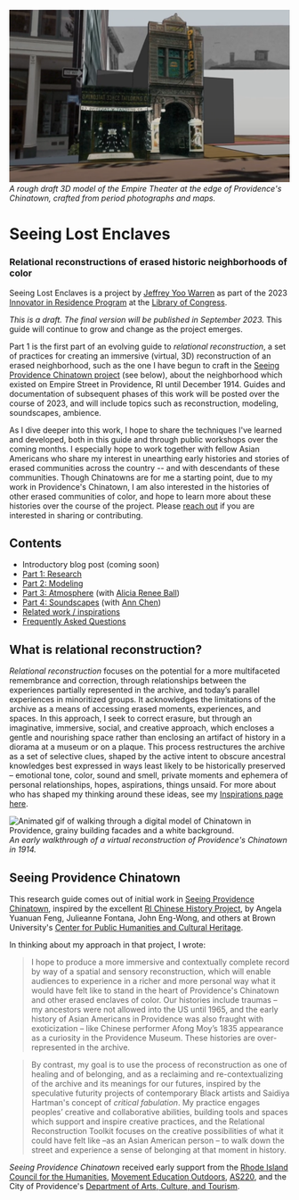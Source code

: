 ![Screenshot of a model of an old theater and tailor shop, fragments of photos and maps visible.](research/images/empire-theater.png)
_A rough draft 3D model of the Empire Theater at the edge of Providence's Chinatown, crafted from period photographs and maps._

# Seeing Lost Enclaves
### Relational reconstructions of erased historic neighborhoods of color

Seeing Lost Enclaves is a project by [Jeffrey Yoo Warren](https://unterbahn.com) as part of the 2023 [Innovator in Residence Program](https://labs.loc.gov/about/opportunities/innovator-in-residence-program) at the [Library of Congress](https://www.loc.gov/).

_This is a draft. The final version will be published in September 2023._ This guide will continue to grow and change as the project emerges. 

Part 1 is the first part of an evolving guide to _relational reconstruction_, a set of practices for creating an immersive (virtual, 3D) reconstruction of an erased neighborhood, such as the one I have begun to craft in the [Seeing Providence Chinatown project](https://unterbahn.com/chinatown) (see below), about the neighborhood which existed on Empire Street in Providence, RI until December 1914. Guides and documentation of subsequent phases of this work will be posted over the course of 2023, and will include topics such as reconstruction, modeling, soundscapes, ambience. 

As I dive deeper into this work, I hope to share the techniques I've learned and developed, both in this guide and through public workshops over the coming months. I especially hope to work together with fellow Asian Americans who share my interest in unearthing early histories and stories of erased communities across the country -- and with descendants of these communities. Though Chinatowns are for me a starting point, due to my work in Providence's Chinatown, I am also interested in the histories of other erased communities of color, and hope to learn more about these histories over the course of the project. Please [reach out](contact.md) if you are interested in sharing or contributing.

## Contents

<!-- * [Introductory blog post](blog/01-introduction.md) -->

* Introductory blog post (coming soon)
* [Part 1: Research](research/)
* [Part 2: Modeling](modeling/)
* [Part 3: Atmosphere](atmosphere/) (with [Alicia Renee Ball](https://aliciareneeball.com/))
* [Part 4: Soundscapes](soundscapes/) (with [Ann Chen](https://annhchen.com/))
* [Related work / inspirations](inspirations.md)
* [Frequently Asked Questions](faq.md)

## What is relational reconstruction?

_Relational reconstruction_ focuses on the potential for a more multifaceted remembrance and correction, through relationships between the experiences partially represented in the archive, and today’s parallel experiences in minoritized groups. It acknowledges the limitations of the archive as a means of accessing erased moments, experiences, and spaces. In this approach, I seek to correct erasure, but through an imaginative, immersive, social, and creative approach, which encloses a gentle and nourishing space rather than enclosing an artifact of history in a diorama at a museum or on a plaque. This process restructures the archive as a set of selective clues, shaped by the active intent to obscure ancestral knowledges best expressed in ways least likely to be historically preserved – emotional tone, color, sound and smell, private moments and ephemera of personal relationships, hopes, aspirations, things unsaid. For more about who has shaped my thinking around these ideas, see my [Inspirations page here](inspirations.md).

![Animated gif of walking through a digital model of Chinatown in Providence, grainy building facades and a white background.](research/images/first-walkthrough.gif)
_An early walkthrough of a virtual reconstruction of Providence's Chinatown in 1914._

## Seeing Providence Chinatown

This research guide comes out of initial work in [Seeing Providence Chinatown](https://unterbahn.com/chinatown), inspired by the excellent [RI Chinese History Project](https://richinesehistory.com/), by Angela Yuanuan Feng, Julieanne Fontana, John Eng-Wong, and others at Brown University's [Center for Public Humanities and Cultural Heritage](https://www.brown.edu/academics/public-humanities/home). 

In thinking about my approach in that project, I wrote:

> I hope to produce a more immersive and contextually complete record by way of a spatial and sensory reconstruction, which will enable audiences to experience in a richer and more personal way what it would have felt like to stand in the heart of Providence's Chinatown and other erased enclaves of color. Our histories include traumas – my ancestors were not allowed into the US until 1965, and the early history of Asian Americans in Providence was also fraught with exoticization – like Chinese performer Afong Moy’s 1835 appearance as a curiosity in the Providence Museum. These histories are over-represented in the archive.

> By contrast, my goal is to use the process of reconstruction as one of healing and of belonging, and as a reclaiming and re-contextualizing of the archive and its meanings for our futures, inspired by the speculative futurity projects of contemporary Black artists and Saidiya Hartman's concept of _critical fabulation_. My practice engages peoples’ creative and collaborative abilities, building tools and spaces which support and inspire creative practices, and the Relational Reconstruction Toolkit focuses on the creative possibilities of what it could have felt like –as an Asian American person – to walk down the street and experience a sense of belonging at that moment in history.

_Seeing Providence Chinatown_ received early support from the [Rhode Island Council for the Humanities](https://rihumanities.org/), [Movement Education Outdoors](https://meoutdoorsri.com/), [AS220](https://as220.org), and the City of Providence's [Department of Arts, Culture, and Tourism](https://artculturetourism.com/).
